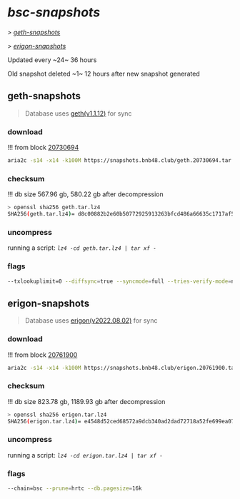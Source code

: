 # *bsc-snapshots*


*\> [geth-snapshots](#geth-snapshots)*

*\> [erigon-snapshots](#erigon-snapshots)*

Updated every ~24~ 36 hours

Old snapshot deleted ~1~ 12 hours after new snapshot generated

## geth-snapshots


> Database uses [geth(v1.1.12)](https://github.com/bnb-chain/bsc/releases/tag/v1.1.12) for sync


### download

<!-- begin_geth -->

!!! from block [20730694](https://bscscan.com/block/20730694)
```bash
aria2c -s14 -x14 -k100M https://snapshots.bnb48.club/geth.20730694.tar.lz4 -o geth.tar.lz4
```


### checksum


!!! db size 567.96 gb, 580.22 gb after decompression
```bash
> openssl sha256 geth.tar.lz4
SHA256(geth.tar.lz4)= d8c00882b2e60b50772925913263bfcd486a66635c1717af53a9909b801f0bf0
```

<!-- end_geth -->

### uncompress


running a script: _`lz4 -cd geth.tar.lz4 | tar xf -`_


### flags


```bash
--txlookuplimit=0 --diffsync=true --syncmode=full --tries-verify-mode=none --pruneancient=true --diffblock=5000
```


## erigon-snapshots


> Database uses [erigon(v2022.08.02)](https://github.com/ledgerwatch/erigon/releases/tag/v2022.08.02) for sync


### download

<!-- begin_erigon -->

!!! from block [20761900](https://bscscan.com/block/20761900)
```bash
aria2c -s14 -x14 -k100M https://snapshots.bnb48.club/erigon.20761900.tar.lz4 -o erigon.tar.lz4
```


### checksum


!!! db size 823.78 gb, 1189.93 gb after decompression
```bash
> openssl sha256 erigon.tar.lz4
SHA256(erigon.tar.lz4)= e4548d52ced68572a9dcb340ad2dad72718a52fe699ea0765a544703640e7656
```

<!-- end_erigon -->

### uncompress


running a script: _`lz4 -cd erigon.tar.lz4 | tar xf -`_


### flags


```bash
--chain=bsc --prune=hrtc --db.pagesize=16k
```
